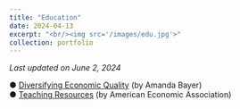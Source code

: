 ```yaml
---
title: "Education"
date: 2024-04-13
excerpt: "<br/><img src='/images/edu.jpg'>" 
collection: portfolio
---
```


*Last updated on June 2, 2024*

● <a href="https://diversifyingecon.org/" target="_blank">Diversifying Economic Quality</a> (by Amanda Bayer) <br>
● <a href="https://www.aeaweb.org/resources" target="_blank">Teaching Resources</a> (by American Economic Association) 
